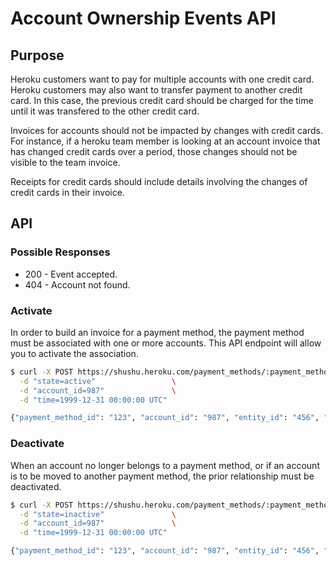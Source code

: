 # Account Ownership Events API

## Purpose

Heroku customers want to pay for multiple accounts with one credit card. Heroku
customers may also want to transfer payment to another credit card. In this
case, the previous credit card should be charged for the time until it was
transfered to the other credit card.

Invoices for accounts should not be impacted by changes with credit cards. For
instance, if a heroku team member is looking at an account invoice that has
changed credit cards over a period, those changes should not be visible to the
team invoice.

Receipts for credit cards should include details involving the changes of credit
cards in their invoice.

## API

### Possible Responses

* 200 - Event accepted.
* 404 - Account not found.

### Activate

In order to build an invoice for a payment method, the payment method must be associated with one or
more accounts. This API endpoint will allow you to activate the association.

```bash
$ curl -X POST https://shushu.heroku.com/payment_methods/:payment_method_id/account_ownerships/:entity_id \
  -d "state=active"                 \
  -d "account_id=987"               \
  -d "time=1999-12-31 00:00:00 UTC"

{"payment_method_id": "123", "account_id": "987", "entity_id": "456", "state": "active"}
```

### Deactivate

When an account no longer belongs to a payment method, or if an account is to be
moved to another payment method, the prior relationship must be deactivated.

```bash
$ curl -X POST https://shushu.heroku.com/payment_methods/:payment_method_id/account_ownerships/:entity_id \
  -d "state=inactive"               \
  -d "account_id=987"               \
  -d "time=1999-12-31 00:00:00 UTC"

{"payment_method_id": "123", "account_id": "987", "entity_id": "456", "state": "active"}
```
